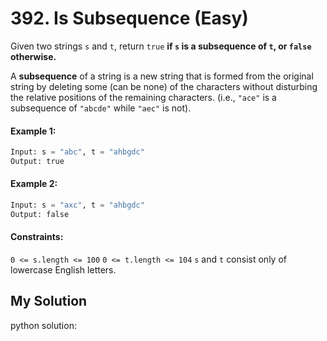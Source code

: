 # 392. Is Subsequence (Easy)

Given two strings `s` and `t`, return `true` **if `s` is a **subsequence** of `t`, or `false` otherwise.**

A **subsequence** of a string is a new string that is formed from the original string by deleting some (can be none) of the characters without disturbing the relative positions of the remaining characters. (i.e., `"ace"` is a subsequence of `"abcde"` while `"aec"` is not).

#### Example 1:

```python
Input: s = "abc", t = "ahbgdc"
Output: true
```

#### Example 2:

```python
Input: s = "axc", t = "ahbgdc"
Output: false
```

#### Constraints:

`0 <= s.length <= 100`
`0 <= t.length <= 104`
`s` and `t` consist only of lowercase English letters.


## My Solution
python solution:
```python

```
```